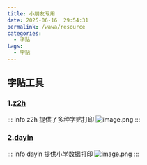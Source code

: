 ```yaml
---
title: 小朋友专用
date: 2025-06-16  29:54:31
permalink: /wawa/resource
categories:
  - 字贴
tags:
  - 字贴
---
```


## 字贴工具



### 1.[z2h](https://z2h.cn/)

::: info
z2h 提供了多种字贴打印
![image.png](http://tva1.sinaimg.cn/large/69abf49bly1i3i1a673goj21k21datr9.jpg)
:::


### 2.[dayin](https://www.dayin.page/math/add_sub)
::: info
dayin 提供小学数据打印
![image.png](http://tva1.sinaimg.cn/large/69abf49bly1i3lx8hxduzj21xk15kn8w.jpg)
:::
